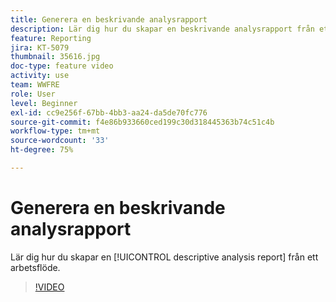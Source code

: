 ```yaml
---
title: Generera en beskrivande analysrapport
description: Lär dig hur du skapar en beskrivande analysrapport från ett arbetsflöde i Adobe Campaign Classic.
feature: Reporting
jira: KT-5079
thumbnail: 35616.jpg
doc-type: feature video
activity: use
team: WWFRE
role: User
level: Beginner
exl-id: cc9e256f-67bb-4bb3-aa24-da5de70fc776
source-git-commit: f4e86b933660ced199c30d318445363b74c51c4b
workflow-type: tm+mt
source-wordcount: '33'
ht-degree: 75%

---
```


# Generera en beskrivande analysrapport

Lär dig hur du skapar en [!UICONTROL descriptive analysis report] från ett arbetsflöde.

>[!VIDEO](https://video.tv.adobe.com/v/35616?quality=12&learn=on)
